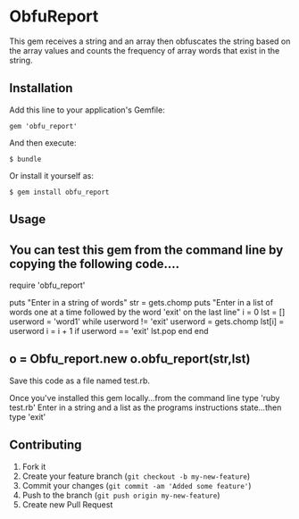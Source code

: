 # ObfuReport

This gem receives a string and an array then obfuscates the string based on the array values and counts the frequency of array words that exist in the string.

## Installation

Add this line to your application's Gemfile:

    gem 'obfu_report'

And then execute:

    $ bundle

Or install it yourself as:

    $ gem install obfu_report

## Usage

You can test this gem from the command line by copying the following code....
---------------------------
require 'obfu_report'


puts "Enter in a string of words"
str = gets.chomp
puts "Enter in a list of words one at a time followed by the word 'exit' on the last line"
i = 0
lst = []
userword = 'word1'
while userword != 'exit'
  userword = gets.chomp
  lst[i] = userword
  i = i + 1
  if userword == 'exit'
    lst.pop
  end
end

o = Obfu_report.new
o.obfu_report(str,lst)
----------------------------
Save this code as a file named test.rb.

Once you've installed this gem locally...from the command line type 'ruby test.rb'
Enter in a string and a list as the programs instructions state...then type 'exit'


## Contributing

1. Fork it
2. Create your feature branch (`git checkout -b my-new-feature`)
3. Commit your changes (`git commit -am 'Added some feature'`)
4. Push to the branch (`git push origin my-new-feature`)
5. Create new Pull Request
